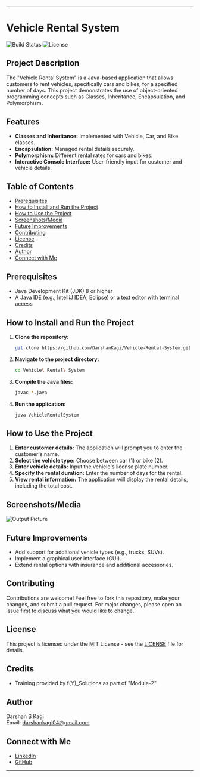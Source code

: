
---

# Vehicle Rental System

![Build Status](https://img.shields.io/badge/build-passing-brightgreen) ![License](https://img.shields.io/badge/license-MIT-blue)

## Project Description

The "Vehicle Rental System" is a Java-based application that allows customers to rent vehicles, specifically cars and bikes, for a specified number of days. This project demonstrates the use of object-oriented programming concepts such as Classes, Inheritance, Encapsulation, and Polymorphism.

## Features

- **Classes and Inheritance:** Implemented with Vehicle, Car, and Bike classes.
- **Encapsulation:** Managed rental details securely.
- **Polymorphism:** Different rental rates for cars and bikes.
- **Interactive Console Interface:** User-friendly input for customer and vehicle details.

## Table of Contents

- [Prerequisites](#prerequisites)
- [How to Install and Run the Project](#how-to-install-and-run-the-project)
- [How to Use the Project](#how-to-use-the-project)
- [Screenshots/Media](#screenshotsmedia)
- [Future Improvements](#future-improvements)
- [Contributing](#contributing)
- [License](#license)
- [Credits](#credits)
- [Author](#author)
- [Connect with Me](#connect-with-me)

## Prerequisites

- Java Development Kit (JDK) 8 or higher
- A Java IDE (e.g., IntelliJ IDEA, Eclipse) or a text editor with terminal access

## How to Install and Run the Project

1. **Clone the repository:**
   ```bash
   git clone https://github.com/DarshanKagi/Vehicle-Rental-System.git
   ```
2. **Navigate to the project directory:**
   ```bash
   cd Vehicle\ Rental\ System
   ```
3. **Compile the Java files:**
   ```bash
   javac *.java
   ```
4. **Run the application:**
   ```bash
   java VehicleRentalSystem
   ```

## How to Use the Project

1. **Enter customer details:** The application will prompt you to enter the customer's name.
2. **Select the vehicle type:** Choose between car (1) or bike (2).
3. **Enter vehicle details:** Input the vehicle's license plate number.
4. **Specify the rental duration:** Enter the number of days for the rental.
5. **View rental information:** The application will display the rental details, including the total cost.

## Screenshots/Media

![Output Picture](https://github.com/user-attachments/assets/fdb376d2-0d50-459d-970a-b3dd3e2609f3)

## Future Improvements

- Add support for additional vehicle types (e.g., trucks, SUVs).
- Implement a graphical user interface (GUI).
- Extend rental options with insurance and additional accessories.

## Contributing

Contributions are welcome! Feel free to fork this repository, make your changes, and submit a pull request. For major changes, please open an issue first to discuss what you would like to change.

## License

This project is licensed under the MIT License - see the [LICENSE](LICENSE) file for details.

## Credits

- Training provided by f(Y)_Solutions as part of "Module-2".

## Author

Darshan S Kagi  
Email: darshankagi04@gmail.com

## Connect with Me

- [LinkedIn](https://www.linkedin.com/in/darshan-kagi-938836255)
- [GitHub](https://github.com/DarshanKagi)

---

